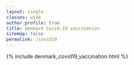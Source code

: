 ```yaml
---
layout: single
classes: wide
author_profile: true
title: Denmark Covid-19 vaccination
sitemap: false
permalink: /covid19
---
```


{% include denmark_covid19_vaccination.html %}
